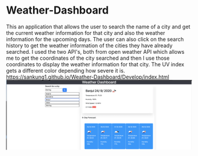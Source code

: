 # Weather-Dashboard
This an application that allows the user to search the name of a city and get the current weather information for that city and also the weather information for the upcoming days. The user can also click on the search history to get the weather information of the cities they have already searched. I used the two API's,  both from open weather API which allows me to get the coordinates of the city searched and then I use those coordinates to display the weather information for that city. The UV index gets a different color depending how severe it is.
https://sankung1.github.io/Weather-Dashboard/Develop/index.html
<img src="img/openWeather.png" alt="weather dashboard">
